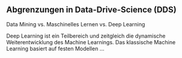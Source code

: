 ## Abgrenzungen in Data-Drive-Science (DDS)

Data Mining vs. Maschinelles Lernen vs. Deep Learning

Deep Learning ist ein Teilbereich und zeitgleich die dynamische Weiterentwicklung des Machine Learnings.
Das klassische Machine Learning basiert auf festen Modellen ...